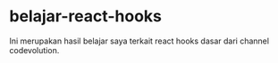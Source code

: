 # belajar-react-hooks
Ini merupakan hasil belajar saya terkait react hooks dasar dari channel codevolution. 
